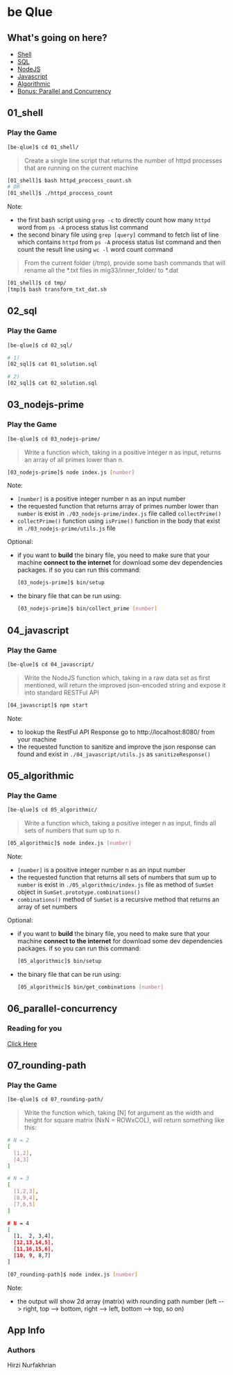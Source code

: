 # be Qlue

## What's going on here?
- [Shell](#01_shell)
- [SQL](#02_sql)
- [NodeJS](#03_nodejs-prime)
- [Javascript](#04_javascript)
- [Algorithmic](#05_algorithmic)
- [Bonus: Parallel and Concurrency](#06_parallel-concurrency)

## 01_shell

### Play the Game

```bash
[be-qlue]$ cd 01_shell/
```

> Create a single line script that returns the number of httpd processes that are running on the current machine

```bash
[01_shell]$ bash httpd_proccess_count.sh
# OR
[01_shell]$ ./httpd_proccess_count
```

Note: 
- the first bash script using `grep -c` to directly count how many `httpd` word from `ps -A` process status list command
- the second binary file using `grep [query]` command to fetch list of line which contains `httpd` from `ps -A` process status list command and then count the result line using `wc -l` word count command

>From the current folder (/tmp), provide some bash commands that will rename all the *.txt files in mig33/inner_folder/ to *.dat

```bash
[01_shell]$ cd tmp/
[tmp]$ bash transform_txt_dat.sh
```

## 02_sql

### Play the Game

```bash
[be-qlue]$ cd 02_sql/
```

```bash
# 1)
[02_sql]$ cat 01_solution.sql
```

```bash
# 2)
[02_sql]$ cat 02_solution.sql
```

## 03_nodejs-prime

### Play the Game

```bash
[be-qlue]$ cd 03_nodejs-prime/
```
> Write a function which, taking in a positive integer n as input, returns an array of all primes lower than n.

```bash
[03_nodejs-prime]$ node index.js [number]
```

Note:
- `[number]` is a positive integer number n as an input number
- the requested function that returns array of primes number lower than `number` is exist in `./03_nodejs-prime/index.js` file called `collectPrime()`
- `collectPrime()` function using `isPrime()` function in the body that exist in `./03_nodejs-prime/utils.js` file

Optional:
- if you want to **build** the binary file, you need to make sure that your machine **connect to the internet** for download some dev dependencies packages. if so you can run this command:
    ```bash
  [03_nodejs-prime]$ bin/setup
  ```
- the binary file that can be run using:
  ```bash
  [03_nodejs-prime]$ bin/collect_prime [number]
  ```

## 04_javascript

### Play the Game

```bash
[be-qlue]$ cd 04_javascript/
```
> Write the NodeJS function which, taking in a raw data set as first mentioned, will return the improved json-encoded string and expose it into standard RESTFul API

```bash
[04_javascript]$ npm start
```

Note:
- to lookup the RestFul API Response go to http://localhost:8080/ from your machine
- the requested function to sanitize and improve the json response can found and exist in `./04_javascript/utils.js` as `sanitizeResponse()`

## 05_algorithmic

### Play the Game

```bash
[be-qlue]$ cd 05_algorithmic/
```
> Write a function which, taking a positive integer n as input, finds all sets of numbers that sum up to n.

```bash
[05_algorithmic]$ node index.js [number]
```

Note:
- `[number]` is a positive integer number n as an input number
- the requested function that returns all sets of numbers that sum up to `number` is exist in `./05_algorithmic/index.js` file as method of `SumSet` object in `SumSet.prototype.combinations()`
- `combinations()` method of `SumSet` is a recursive method that returns an array of set numbers

Optional:
- if you want to **build** the binary file, you need to make sure that your machine **connect to the internet** for download some dev dependencies packages. if so you can run this command:
    ```bash
  [05_algorithmic]$ bin/setup
  ```
- the binary file that can be run using:
  ```bash
  [05_algorithmic]$ bin/get_combinations [number]
  ```

## 06_parallel-concurrency

### Reading for you

[Click Here](../master/06_parallel-concurrency)

## 07_rounding-path

### Play the Game

```bash
[be-qlue]$ cd 07_rounding-path/
```
> Write the function which, taking [N] fot argument as the width and height for square matrix (NxN = ROWxCOL), will return something like this:

```bash
# N = 2
[
  [1,2],
  [4,3]
]

# N = 3
[
  [1,2,3],
  [8,9,4],
  [7,6,5]
]

# N = 4
[
  [1,  2, 3,4],
  [12,13,14,5],
  [11,16,15,6],
  [10, 9, 8,7]
]
```

```bash
[07_rounding-path]$ node index.js [number]
```

Note:
- the output will show 2d array (matrix) with rounding path number (left --> right, top --> bottom, right --> left, bottom --> top, so on)

## App Info

### Authors

Hirzi Nurfakhrian
